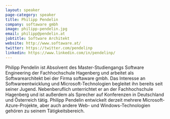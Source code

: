 ```yaml
---
layout: speaker
page-category: speaker
title: Philipp Pendelin
company: softaware gmbh
image: philipp-pendelin.jpg
email: philipp@pendelin.at
jobtitle: Software Architekt
website: http://www.softaware.at/
twitter: https://twitter.com/pendelinp
linkedin: https://www.linkedin.com/in/pendelinp/
---
```


Philipp Pendelin ist Absolvent des Master-Studiengangs Software Engineering der Fachhochschule Hagenberg und arbeitet als Softwarearchitekt bei der Firma softaware gmbh. Das Interesse an Softwareentwicklung und Microsoft-Technologien begleitet ihn bereits seit seiner Jugend. Nebenberuflich unterrichtet er an der Fachhochschule Hagenberg und ist außerdem als Sprecher auf Konferenzen in Deutschland und Österreich tätig. Philipp Pendelin entwickelt derzeit mehrere Microsoft-Azure-Projekte, aber auch andere Web- und Windows-Technologien gehören zu seinem Tätigkeitsbereich.